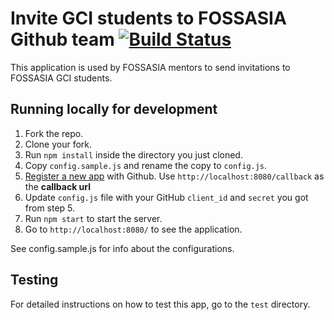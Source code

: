 # Invite GCI students to FOSSASIA Github team [![Build Status](https://travis-ci.org/YagoGG/fossasia-gci-invite.svg?branch=feature%2Ftravis)](https://travis-ci.org/YagoGG/fossasia-gci-invite)
This application is used by FOSSASIA mentors to send invitations to FOSSASIA GCI students.

## Running locally for development

1. Fork the repo.
2. Clone your fork.
3. Run `npm install` inside the directory you just cloned.
4. Copy `config.sample.js` and rename the copy to `config.js`.
5. [Register a new app](https://github.com/settings/applications/new) with Github. Use `http://localhost:8080/callback` as the **callback url**
6. Update `config.js` file with your GitHub `client_id` and `secret` you got from step 5.
7. Run `npm start` to start the server.  
8. Go to `http://localhost:8080/` to see the application.

See config.sample.js for info about the configurations.

## Testing

For detailed instructions on how to test this app, go to the `test` directory.
